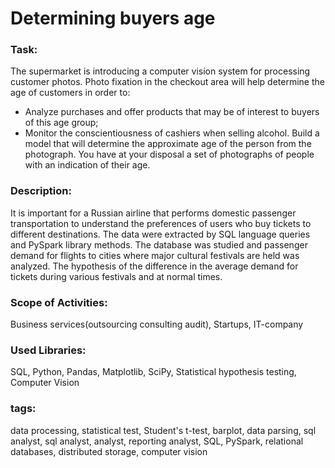 # Determining buyers age

### Task:
The supermarket is introducing a computer vision system for processing customer photos. Photo fixation in the checkout area will help determine the age of customers in order to:
 - Analyze purchases and offer products that may be of interest to buyers of this age group;
 - Monitor the conscientiousness of cashiers when selling alcohol.
Build a model that will determine the approximate age of the person from the photograph. You have at your disposal a set of photographs of people with an indication of their age. 

### Description:
It is important for a Russian airline that performs domestic passenger transportation to understand the preferences of users who buy tickets to different destinations. The data were extracted by SQL language queries and PySpark library methods. The database was studied and passenger demand for flights to cities where major cultural festivals are held was analyzed. The hypothesis of the difference in the average demand for tickets during various festivals and at normal times.

### Scope of Activities:
Business services(outsourcing consulting audit), Startups, IT-company

### Used Libraries:
SQL, Python, Pandas, Matplotlib, SciPy, Statistical hypothesis testing, Computer Vision

### tags:
data processing, statistical test, Student's t-test, barplot, data parsing, sql analyst, sql analyst, analyst, reporting analyst, SQL, PySpark, relational databases, distributed storage, computer vision
